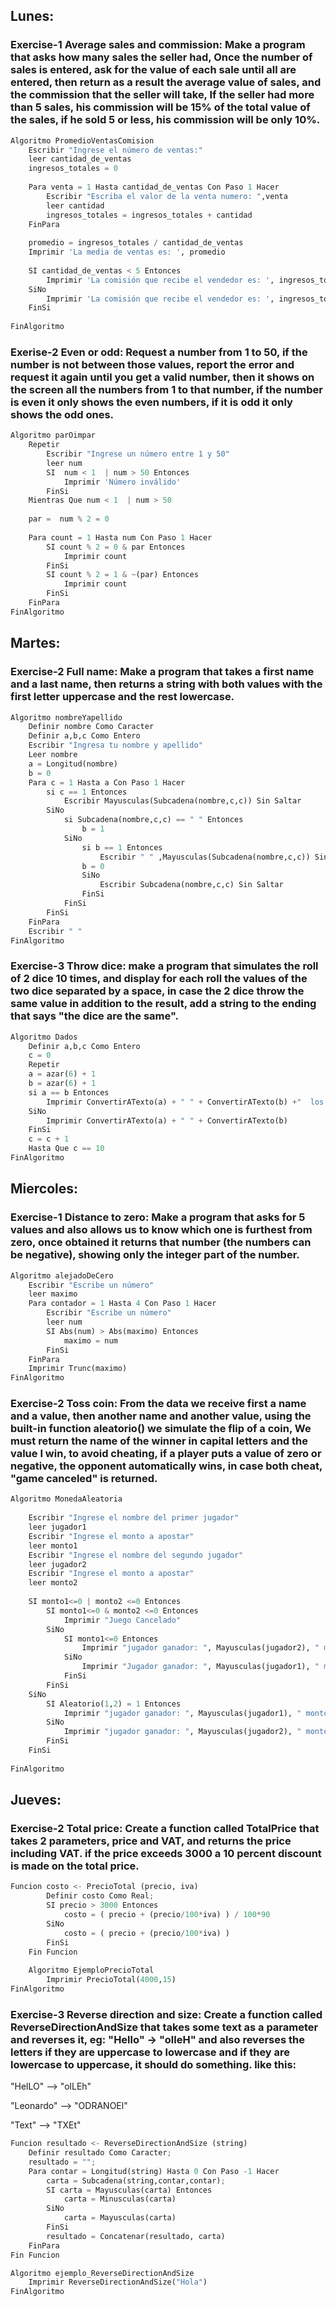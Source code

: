 ## Lunes:

### Exercise-1 Average sales and commission: Make a program that asks how many sales the seller had, Once the number of sales is entered, ask for the value of each sale until all are entered, then return as a result the average value of sales, and the commission that the seller will take, If the seller had more than 5 sales, his commission will be 15% of the total value of the sales, if he sold 5 or less, his commission will be only 10%.

```python
Algoritmo PromedioVentasComision
	Escribir "Ingrese el número de ventas:"
	leer cantidad_de_ventas
	ingresos_totales = 0
	
	Para venta = 1 Hasta cantidad_de_ventas Con Paso 1 Hacer
		Escribir "Escriba el valor de la venta numero: ",venta
		leer cantidad
		ingresos_totales = ingresos_totales + cantidad
	FinPara
	
	promedio = ingresos_totales / cantidad_de_ventas 
	Imprimir 'La media de ventas es: ', promedio
	
	SI cantidad_de_ventas < 5 Entonces
		Imprimir 'La comisión que recibe el vendedor es: ', ingresos_totales * 0.10
	SiNo
		Imprimir 'La comisión que recibe el vendedor es: ', ingresos_totales * 0.15
	FinSi
	
FinAlgoritmo
```



### Exerise-2 Even or odd: Request a number from 1 to 50, if the number is not between those values, report the error and request it again until you get a valid number, then it shows on the screen all the numbers from 1 to that number, if the number is even it only shows the even numbers, if it is odd it only shows the odd ones.

```python
Algoritmo parOimpar
	Repetir
		Escribir "Ingrese un número entre 1 y 50"
		leer num
		SI  num < 1  | num > 50 Entonces
			Imprimir 'Número inválido'
		FinSi
	Mientras Que num < 1  | num > 50
	
	par =  num % 2 = 0
	
	Para count = 1 Hasta num Con Paso 1 Hacer
		SI count % 2 = 0 & par Entonces
			Imprimir count
		FinSi
		SI count % 2 = 1 & ~(par) Entonces
			Imprimir count
		FinSi
	FinPara
FinAlgoritmo
```



## Martes:

### Exercise-2 Full name: Make a program that takes a first name and a last name, then returns a string with both values ​​with the first letter uppercase and the rest lowercase.

```python
Algoritmo nombreYapellido
	Definir nombre Como Caracter
	Definir a,b,c Como Entero
	Escribir "Ingresa tu nombre y apellido"
	Leer nombre
	a = Longitud(nombre)
	b = 0 
	Para c = 1 Hasta a Con Paso 1 Hacer
		si c == 1 Entonces
			Escribir Mayusculas(Subcadena(nombre,c,c)) Sin Saltar	
		SiNo
			si Subcadena(nombre,c,c) == " " Entonces
				b = 1
			SiNo
				si b == 1 Entonces
					Escribir " " ,Mayusculas(Subcadena(nombre,c,c)) Sin Saltar
				b = 0
				SiNo
					Escribir Subcadena(nombre,c,c) Sin Saltar
				FinSi
			FinSi
		FinSi
	FinPara
	Escribir " "
FinAlgoritmo
```



### Exercise-3 Throw dice: make a program that simulates the roll of 2 dice 10 times, and display for each roll the values of the two dice separated by a space, in case the 2 dice throw the same value in addition to the result, add a string to the ending that says "the dice are the same".

```python
Algoritmo Dados
	Definir a,b,c Como Entero
	c = 0
	Repetir
	a = azar(6) + 1
	b = azar(6) + 1
	si a == b Entonces
		Imprimir ConvertirATexto(a) + " " + ConvertirATexto(b) +"  los dados son iguales"
	SiNo
		Imprimir ConvertirATexto(a) + " " + ConvertirATexto(b)
	FinSi
	c = c + 1
	Hasta Que c == 10
FinAlgoritmo
```



## Miercoles:

### Exercise-1 Distance to zero: Make a program that asks for 5 values and also allows us to know which one is furthest from zero, once obtained it returns that number (the numbers can be negative), showing only the integer part of the number.

```python
Algoritmo alejadoDeCero
	Escribir "Escribe un número"
	leer maximo
	Para contador = 1 Hasta 4 Con Paso 1 Hacer
		Escribir "Escribe un número"
		leer num
		SI Abs(num) > Abs(maximo) Entonces
			maximo = num
		FinSi
	FinPara
	Imprimir Trunc(maximo)
FinAlgoritmo
```



### Exercise-2 Toss coin: From the data we receive first a name and a value, then another name and another value, using the built-in function aleatorio() we simulate the flip of a coin, We must return the name of the winner in capital letters and the value I win, to avoid cheating, if a player puts a value of zero or negative, the opponent automatically wins, in case both cheat, "game canceled" is returned.

```python
Algoritmo MonedaAleatoria
	
	Escribir "Ingrese el nombre del primer jugador"
	leer jugador1
	Escribir "Ingrese el monto a apostar"
	leer monto1
	Escribir "Ingrese el nombre del segundo jugador"
	leer jugador2
	Escribir "Ingrese el monto a apostar"
	leer monto2
	
	SI monto1<=0 | monto2 <=0 Entonces
		SI monto1<=0 & monto2 <=0 Entonces
			Imprimir "Juego Cancelado"
		SiNo
			SI monto1<=0 Entonces
				Imprimir "jugador ganador: ", Mayusculas(jugador2), " monto ganado: 0"
			SiNo
				Imprimir "Jugador ganador: ", Mayusculas(jugador1), " monto ganado: 0"
			FinSi
		FinSi
	SiNo
		SI Aleatorio(1,2) = 1 Entonces
			Imprimir "jugador ganador: ", Mayusculas(jugador1), " monto ganado: ", monto2
		SiNo
			Imprimir "jugador ganador: ", Mayusculas(jugador2), " monto ganado: ", monto1
		FinSi
	FinSi
	
FinAlgoritmo
```



## Jueves:

### Exercise-2 Total price: Create a function called TotalPrice that takes 2 parameters, price and VAT, and returns the price including VAT. if the price exceeds 3000 a 10 percent discount is made on the total price.

```python
Funcion costo <- PrecioTotal (precio, iva)
		Definir costo Como Real;
		SI precio > 3000 Entonces
			costo = ( precio + (precio/100*iva) ) / 100*90
		SiNo
			costo = ( precio + (precio/100*iva) )
		FinSi
	Fin Funcion
	
	Algoritmo EjemploPrecioTotal
		Imprimir PrecioTotal(4000,15)
FinAlgoritmo
```



### Exercise-3 Reverse direction and size: Create a function called ReverseDirectionAndSize that takes some text as a parameter and reverses it, eg: "Hello" -> "olleH" and also reverses the letters if they are uppercase to lowercase and if they are lowercase to uppercase, it should do something. like this:

"HelLO" --> "olLEh"

"Leonardo" --> "ODRANOEl"

"Text" --> "TXEt"

```python
Funcion resultado <- ReverseDirectionAndSize (string)
	Definir resultado Como Caracter;
	resultado = "";
	Para contar = Longitud(string) Hasta 0 Con Paso -1 Hacer
		carta = Subcadena(string,contar,contar);
		SI carta = Mayusculas(carta) Entonces
			carta = Minusculas(carta)
		SiNo
			carta = Mayusculas(carta)
		FinSi
		resultado = Concatenar(resultado, carta)
	FinPara
Fin Funcion

Algoritmo ejemplo_ReverseDirectionAndSize
	Imprimir ReverseDirectionAndSize("Hola")
FinAlgoritmo
```
